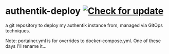 # authentik-deploy [![Check for update](https://github.com/b-/authentik-deploy/actions/workflows/check%20for%20updates.yml/badge.svg)](https://github.com/b-/authentik-deploy/actions/workflows/check%20for%20updates.yml)

a git repository to deploy my authentik instance from, managed via GitOps techniques.

Note: portainer.yml is for overrides to docker-compose.yml. One of these days I'll rename it...
